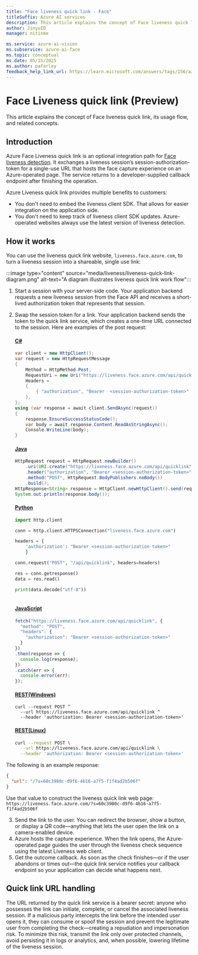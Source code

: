 ```yaml
---
title: "Face liveness quick link - Face"
titleSuffix: Azure AI services
description: This article explains the concept of Face liveness quick link, its usage flow, and related concepts. 
author: JinyuID
manager: nitinme

ms.service: azure-ai-vision
ms.subservice: azure-ai-face
ms.topic: conceptual
ms.date: 05/15/2025
ms.author: pafarley
feedback_help_link_url: https://learn.microsoft.com/answers/tags/156/azure-face
---
```


# Face Liveness quick link (Preview)

This article explains the concept of Face liveness quick link, its usage flow, and related concepts.

## Introduction

Azure Face Liveness quick link is an optional integration path for [Face liveness detection](concept-face-liveness-detection.md). It exchanges a liveness session’s session-authorization-token for a single-use URL that hosts the face capture experience on an Azure-operated page. The service returns to a developer-supplied callback endpoint after finishing the operation. 

Azure Liveness quick link provides multiple benefits to customers: 
- You don't need to embed the liveness client SDK. That allows for easier integration on the application side.
- You don't need to keep track of liveness client SDK updates. Azure-operated websites always use the latest version of liveness detection.

## How it works

You can use the liveness quick link website, `liveness.face.azure.com`, to turn a liveness session into a shareable, single use link:

:::image type="content" source="media/liveness/liveness-quick-link-diagram.png" alt-text="A diagram illustrates liveness quick link work flow":::

1.	Start a session with your server-side code. Your application backend requests a new liveness session from the Face API and receives a short-lived authorization token that represents that session.
2.	Swap the session token for a link. Your application backend sends the token to the quick link service, which creates a one-time URL connected to the session. Here are examples of the post request:

    #### [C#](#tab/csharp)
    ```csharp
    var client = new HttpClient();
    var request = new HttpRequestMessage
    {
        Method = HttpMethod.Post,
        RequestUri = new Uri("https://liveness.face.azure.com/api/quicklink"),
        Headers =
        {
            { "authorization", "Bearer  <session-authorization-token>" },
        },
    };
    using (var response = await client.SendAsync(request))
    {
        response.EnsureSuccessStatusCode();
        var body = await response.Content.ReadAsStringAsync();
        Console.WriteLine(body);
    }
    ```

    #### [Java](#tab/java)
    ```java
    HttpRequest request = HttpRequest.newBuilder()
        .uri(URI.create("https://liveness.face.azure.com/api/quicklink"))
        .header("authorization", "Bearer <session-authorization-token>")
        .method("POST", HttpRequest.BodyPublishers.noBody())
        .build();
    HttpResponse<String> response = HttpClient.newHttpClient().send(request, HttpResponse.BodyHandlers.ofString());
    System.out.println(response.body());
    ```
    
    #### [Python](#tab/python)
    ```python
    import http.client
    
    conn = http.client.HTTPSConnection("liveness.face.azure.com")
    
    headers = {
        'authorization': "Bearer <session-authorization-token>"
        }
    
    conn.request("POST", "/api/quicklink", headers=headers)
    
    res = conn.getresponse()
    data = res.read()
    
    print(data.decode("utf-8"))
        
    ```
    
    #### [JavaScript](#tab/javascript)
    ```javascript
    fetch("https://liveness.face.azure.com/api/quicklink", {
      "method": "POST",
      "headers": {
        "authorization": "Bearer <session-authorization-token>"
      }
    })
    .then(response => {
      console.log(response);
    })
    .catch(err => {
      console.error(err);
    });
    ```

    #### [REST(Windows)](#tab/cmd)
    ```console
    curl --request POST ^
      --url https://liveness.face.azure.com/api/quicklink ^
      --header 'authorization: Bearer <session-authorization-token>'
    ```
    
    #### [REST(Linux)](#tab/bash)
    ```bash
    curl --request POST \
      --url https://liveness.face.azure.com/api/quicklink \
      --header 'authorization: Bearer <session-authorization-token>'
    ```


The following is an example response:
    
  ```json
  {
    "url": "/?s=60c3980c-d9f6-4b16-a7f5-f1f4ad2b506f"
  }
  ```

Use that value to construct the liveness quick link web page: `https://liveness.face.azure.com/?s=60c3980c-d9f6-4b16-a7f5-f1f4ad2b506f`

3. Send the link to the user. You can redirect the browser, show a button, or display a QR code—anything that lets the user open the link on a camera-enabled device.
4. Azure hosts the capture experience. When the link opens, the Azure-operated page guides the user through the liveness check sequence using the latest Liveness web client.
5. Get the outcome callback. As soon as the check finishes—or if the user abandons or times out—the quick link service notifies your callback endpoint so your application can decide what happens next.

## Quick link URL handling

The URL returned by the quick link service is a bearer secret: anyone who possesses the link can initiate, complete, or cancel the associated liveness session. If a malicious party intercepts the link before the intended user opens it, they can consume or spoof the session and prevent the legitimate user from completing the check—creating a repudiation and impersonation risk. To minimize this risk, transmit the link only over protected channels, avoid persisting it in logs or analytics, and, when possible, lowering lifetime of the liveness session.
